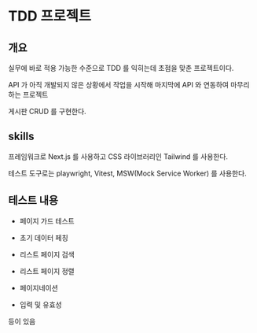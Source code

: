 # TDD 프로젝트

## 개요

실무에 바로 적용 가능한 수준으로 TDD 를 익히는데 초점을 맞춘 프로젝트이다.

API 가 아직 개발되지 않은 상황에서 작업을 시작해 마지막에 API 와 연동하여 마무리하는 프로젝트

게시판 CRUD 를 구현한다.

## skills

프레임워크로 Next.js 를 사용하고 CSS 라이브러리인 Tailwind 를 사용한다.

테스트 도구로는 playwright, Vitest, MSW(Mock Service Worker) 를 사용한다.

## 테스트 내용

- 페이지 가드 테스트

- 초기 데이터 페칭

- 리스트 페이지 검색

- 리스트 페이지 정렬

- 페이지네이션

- 입력 및 유효성

등이 있음
